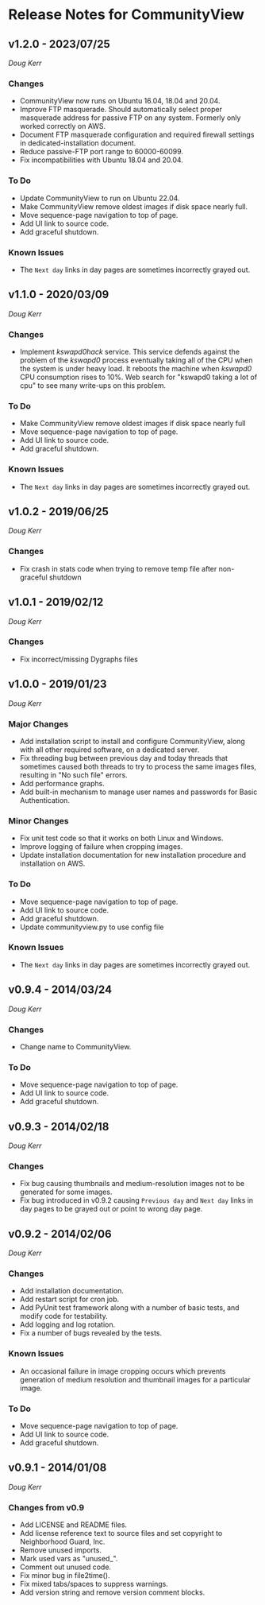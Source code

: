 # Release Notes for CommunityView #

## v1.2.0 - 2023/07/25
_Doug Kerr_

### Changes

- CommunityView now runs on Ubuntu 16.04, 18.04 and 20.04.
- Improve FTP masquerade.  Should automatically select proper masquerade
address for passive FTP on any system.  Formerly only worked correctly on AWS.
- Document FTP masquerade configuration and required firewall settings in
dedicated-installation document.
- Reduce passive-FTP port range to 60000-60099.
- Fix incompatibilities with Ubuntu 18.04 and 20.04.

### To Do

* Update CommunityView to run on Ubuntu 22.04.
* Make CommunityView remove oldest images if disk space nearly full.
* Move sequence-page navigation to top of page.
* Add UI link to source code.
* Add graceful shutdown.

### Known Issues

* The `Next day` links in day pages are sometimes incorrectly grayed out.

## v1.1.0 - 2020/03/09
_Doug Kerr_

### Changes

- Implement _kswapd0hack_ service.  This service defends against the problem of the _kswapd0_ process eventually taking all of the CPU when the system is under heavy load.  It reboots the machine when _kswapd0_ CPU consumption rises to 10%.  Web search for "kswapd0 taking a lot of cpu" to see many write-ups on this problem.

### To Do

* Make CommunityView remove oldest images if disk space nearly full
* Move sequence-page navigation to top of page.
* Add UI link to source code.
* Add graceful shutdown.

### Known Issues

* The `Next day` links in day pages are sometimes incorrectly grayed out.

## v1.0.2 - 2019/06/25
_Doug Kerr_

### Changes

- Fix crash in stats code when trying to remove temp file after non-graceful
shutdown

## v1.0.1 - 2019/02/12
_Doug Kerr_

### Changes

- Fix incorrect/missing Dygraphs files

## v1.0.0 - 2019/01/23
_Doug Kerr_

### Major Changes

- Add installation script to install and configure CommunityView, along with
all other required software, on a dedicated server.
- Fix threading bug between previous day and today threads that sometimes
caused both threads to try to process the same images files, resulting
in "No such file" errors.
- Add performance graphs.
- Add built-in mechanism to manage user names and passwords
for Basic Authentication.

### Minor Changes

- Fix unit test code so that it works on both Linux and Windows.
- Improve logging of failure when cropping images.
- Update installation documentation for new installation procedure and
installation on AWS.

### To Do

* Move sequence-page navigation to top of page.
* Add UI link to source code.
* Add graceful shutdown.
* Update communityview.py to use config file

### Known Issues

* The `Next day` links in day pages are sometimes incorrectly grayed out.

## v0.9.4 - 2014/03/24 ##
_Doug Kerr_

### Changes

* Change name to CommunityView.

### To Do

* Move sequence-page navigation to top of page.
* Add UI link to source code.
* Add graceful shutdown.

## v0.9.3 - 2014/02/18 ##
_Doug Kerr_

### Changes

* Fix bug causing thumbnails and medium-resolution images not to be generated for some images.
* Fix bug introduced in v0.9.2 causing `Previous day` and `Next day` links in day pages to be grayed out or point to wrong day page.

## v0.9.2 - 2014/02/06
_Doug Kerr_

### Changes

* Add installation documentation.
* Add restart script for cron job.
* Add PyUnit test framework along with a number of basic tests, and modify code for testability.
* Add logging and log rotation.
* Fix a number of bugs revealed by the tests.

### Known Issues

* An occasional failure in image cropping occurs which prevents generation of medium resolution and thumbnail images for a particular image.

### To Do

* Move sequence-page navigation to top of page.
* Add UI link to source code.
* Add graceful shutdown.


## v0.9.1 - 2014/01/08
_Doug Kerr_

###  Changes from v0.9

* Add LICENSE and README files.
* Add license reference text to source files and set copyright to Neighborhood Guard, Inc.
* Remove unused imports.
* Mark used vars as "unused_".
* Comment out unused code.
* Fix minor bug in file2time().
* Fix mixed tabs/spaces to suppress warnings.
* Add version string and remove version comment blocks.
